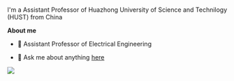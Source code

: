 <br />

I'm a Assistant Professor of Huazhong University of Science and Technilogy (HUST) from China

**About me**

- 💼 Assistant Professor of Electrical Engineering

- 💬 Ask me about anything [here](https://github.com/lyhehehe/lyhehehe/issues)

<a href="https://github.com/lyhehehe/lyhehehe.github.io">
  <img align="center" src="https://github-readme-stats.vercel.app/api/pin/?username=lyhehehe&repo=lyhehehe.github.io&theme=buefy" />
</a>

<br />
<br />
